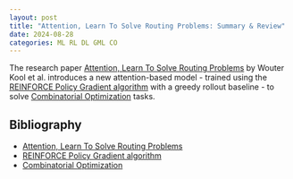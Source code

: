 ```yaml
---
layout: post
title: "Attention, Learn To Solve Routing Problems: Summary & Review"
date: 2024-08-28
categories: ML RL DL GML CO
---
```


The research paper <a href="http://acfpeacekeeper.github.io/github-pages/docs/literature/papers/Attention_Solve_Routing.pdf" onerror="this.href='http://localhost:4000/docs/literature/papers/Attention_Solve_Routing.pdf';">Attention, Learn To Solve Routing Problems</a> by Wouter Kool et al. introduces a new attention-based model - trained using the <a href="" onerror="this.href='http://localhost:4000/docs/literature/papers/williams92simple.pdf';">REINFORCE Policy Gradient algorithm</a> with a greedy rollout baseline - to solve <a href="http://acfpeacekeeper.github.io/github-pages/docs/literature/papers/rl_co.pdf" onerror="this.href='http://localhost:4000/docs/literature/papers/rl_co.pdf';">Combinatorial Optimization</a> tasks.

## Bibliography
- [Attention, Learn To Solve Routing Problems](http://acfpeacekeeper.github.io/github-pages/docs/literature/papers/Attention_Solve_Routing.pdf)
- [REINFORCE Policy Gradient algorithm](http://acfpeacekeeper.github.io/github-pages/docs/literature/papers/williams92simple.pdf)
- [Combinatorial Optimization](http://acfpeacekeeper.github.io/github-pages/docs/literature/papers/rl_co.pdf)